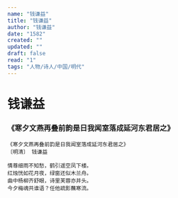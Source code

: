```yaml
---
name: "钱谦益"
title: "钱谦益"
author: "钱谦益"
date: "1582"
created: ""
updated: ""
draft: false
read: "1"
tags: "人物/诗人/中国/明代"
---
```


# 钱谦益

### 《寒夕文燕再叠前韵是日我闻室落成延河东君居之》

```
《寒夕文燕再叠前韵是日我闻室落成延河东君居之》
〔明清〕 钱谦益

情尊细雨不知愁，鹤引遥空凤下楼。
红烛恍如花月夜，绿窗还似木兰舟。
曲中杨柳齐舒眼，诗里芙蓉亦并头。
今夕梅魂共谁语？任他疏影蘸寒流。
```
